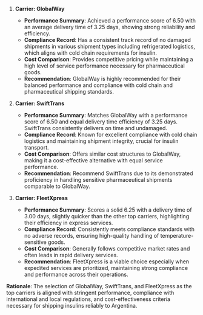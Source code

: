 1. **Carrier: GlobalWay**
   - **Performance Summary**: Achieved a performance score of 6.50 with an average delivery time of 3.25 days, showing strong reliability and efficiency.
   - **Compliance Record**: Has a consistent track record of no damaged shipments in various shipment types including refrigerated logistics, which aligns with cold chain requirements for insulin.
   - **Cost Comparison**: Provides competitive pricing while maintaining a high level of service performance necessary for pharmaceutical goods.
   - **Recommendation**: GlobalWay is highly recommended for their balanced performance and compliance with cold chain and pharmaceutical shipping standards.

2. **Carrier: SwiftTrans**
   - **Performance Summary**: Matches GlobalWay with a performance score of 6.50 and equal delivery time efficiency of 3.25 days. SwiftTrans consistently delivers on time and undamaged.
   - **Compliance Record**: Known for excellent compliance with cold chain logistics and maintaining shipment integrity, crucial for insulin transport.
   - **Cost Comparison**: Offers similar cost structures to GlobalWay, making it a cost-effective alternative with equal service performance.
   - **Recommendation**: Recommend SwiftTrans due to its demonstrated proficiency in handling sensitive pharmaceutical shipments comparable to GlobalWay.

3. **Carrier: FleetXpress**
   - **Performance Summary**: Scores a solid 6.25 with a delivery time of 3.00 days, slightly quicker than the other top carriers, highlighting their efficiency in express services.
   - **Compliance Record**: Consistently meets compliance standards with no adverse records, ensuring high-quality handling of temperature-sensitive goods.
   - **Cost Comparison**: Generally follows competitive market rates and often leads in rapid delivery services.
   - **Recommendation**: FleetXpress is a viable choice especially when expedited services are prioritized, maintaining strong compliance and performance across their operations.

**Rationale**: The selection of GlobalWay, SwiftTrans, and FleetXpress as the top carriers is aligned with stringent performance, compliance with international and local regulations, and cost-effectiveness criteria necessary for shipping insulins reliably to Argentina.